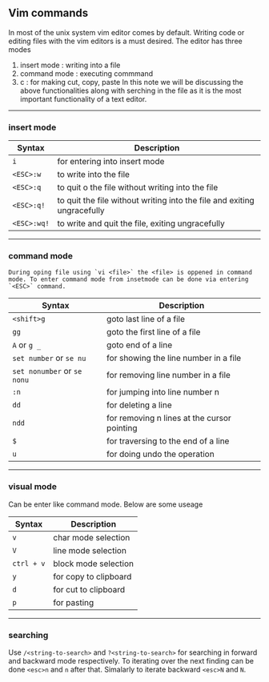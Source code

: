 ## Vim commands

In most of the unix system vim editor comes by default. Writing code or editing files with the vim editors is a must desired.
The editor has three modes 
1. insert mode : writing into a file
2. command mode : executing commmand
3. c : for making cut, copy, paste 
In this note we will be discussing the above functionalities along with serching in the file as it is the most important functionality of a text editor.


---
### insert mode
|Syntax|Description|
|------|-----------|
|`i`    | for entering into insert mode|
|`<ESC>:w`| to write into the file|
|`<ESC>:q`|to quit o the file without writing into the file|
|`<ESC>:q!`| to quit the file without writing into the file and exiting ungracefully|
|`<ESC>:wq!`| to write and quit the file, exiting ungracefully|

---
  ### command mode
    During oping file using `vi <file>` the <file> is oppened in command mode. To enter command mode from insetmode can be done via entering `<ESC>` command.

|Syntax|Description|
|------|-----------|
| `<shift>g` |goto last line of a file|
|`gg`| goto the first line of a file|
|`A` or `g _` |  goto end of a line|
|`set number` or `se nu`|for showing the line number in a file|
|`set nonumber` or `se nonu` |  for removing line number in a file|
|`:n`| for jumping into line number n|
|`dd` | for deleting a line|
| `ndd`|for removing n lines at the cursor pointing|
|`$`| for traversing to the end of a line|
|`u`| for doing undo the operation|
  
---
   ### visual mode
Can be enter like command mode. Below are some  useage
  
|Syntax|Description|
|------|-----------|
| `v` |  char mode selection|
| `V` | line mode selection|
| `ctrl + v`|  block mode selection|
| `y` | for copy to clipboard|
|`d` | for cut to clipboard|
|`p`  |for pasting |
   
----
### searching
Use `/<string-to-search>` and `?<string-to-search>` for searching in forward and backward mode respectively. To iterating over the next finding can be done `<esc>n` and `n` after that. 
Simalarly to iterate backward `<esc>N` and `N`.







    
